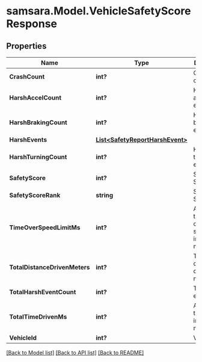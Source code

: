 # samsara.Model.VehicleSafetyScoreResponse
## Properties

Name | Type | Description | Notes
------------ | ------------- | ------------- | -------------
**CrashCount** | **int?** | Crash event count | [optional] 
**HarshAccelCount** | **int?** | Harsh acceleration event count | [optional] 
**HarshBrakingCount** | **int?** | Harsh braking event count | [optional] 
**HarshEvents** | [**List&lt;SafetyReportHarshEvent&gt;**](SafetyReportHarshEvent.md) |  | [optional] 
**HarshTurningCount** | **int?** | Harsh turning event count | [optional] 
**SafetyScore** | **int?** | Safety Score | [optional] 
**SafetyScoreRank** | **string** | Safety Score Rank | [optional] 
**TimeOverSpeedLimitMs** | **int?** | Amount of time driven over the speed limit in milliseconds | [optional] 
**TotalDistanceDrivenMeters** | **int?** | Total distance driven in meters | [optional] 
**TotalHarshEventCount** | **int?** | Total harsh event count | [optional] 
**TotalTimeDrivenMs** | **int?** | Amount of time driven in milliseconds | [optional] 
**VehicleId** | **int?** | Vehicle ID | [optional] 

[[Back to Model list]](../README.md#documentation-for-models) [[Back to API list]](../README.md#documentation-for-api-endpoints) [[Back to README]](../README.md)

